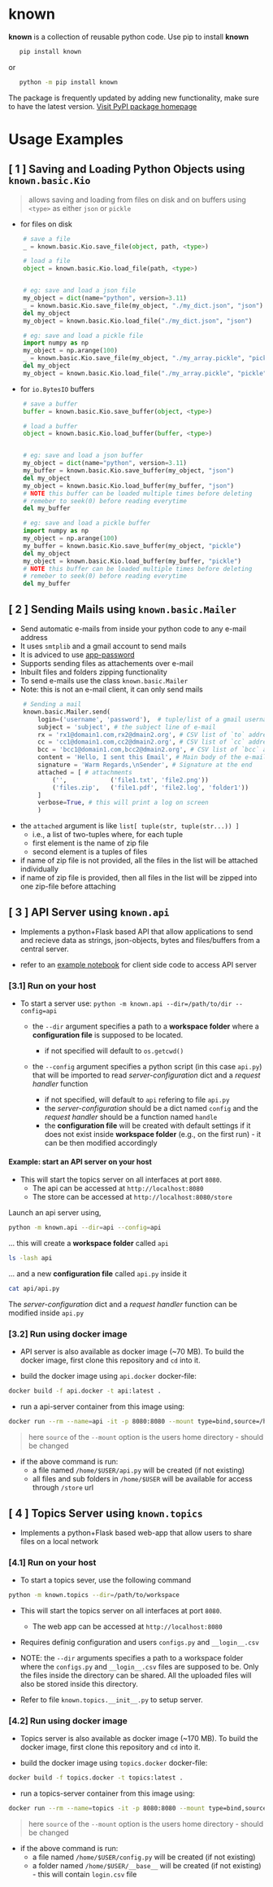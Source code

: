 
# known

**known** is a collection of reusable python code. Use pip to install **known**

```bash
   pip install known
```
or

```bash
   python -m pip install known
```
The package is frequently updated by adding new functionality, make sure to have the latest version.
[Visit PyPI package homepage](https://pypi.org/project/known)


# Usage Examples

## [ 1 ] Saving and Loading Python Objects using `known.basic.Kio`

> allows saving and loading from files on disk and on buffers using `<type>` as either `json` or `pickle`

* for files on disk
```python
    # save a file
    _ = known.basic.Kio.save_file(object, path, <type>)

    # load a file
    object = known.basic.Kio.load_file(path, <type>)


    # eg: save and load a json file
    my_object = dict(name="python", version=3.11)
    _ = known.basic.Kio.save_file(my_object, "./my_dict.json", "json")
    del my_object
    my_object = known.basic.Kio.load_file("./my_dict.json", "json")

    # eg: save and load a pickle file
    import numpy as np
    my_object = np.arange(100)
    _ = known.basic.Kio.save_file(my_object, "./my_array.pickle", "pickle")
    del my_object
    my_object = known.basic.Kio.load_file("./my_array.pickle", "pickle")

```
* for `io.BytesIO` buffers

```python
    # save a buffer
    buffer = known.basic.Kio.save_buffer(object, <type>)

    # load a buffer
    object = known.basic.Kio.load_buffer(buffer, <type>)


    # eg: save and load a json buffer
    my_object = dict(name="python", version=3.11)
    my_buffer = known.basic.Kio.save_buffer(my_object, "json")
    del my_object
    my_object = known.basic.Kio.load_buffer(my_buffer, "json") 
    # NOTE this buffer can be loaded multiple times before deleting
    # remeber to seek(0) before reading everytime
    del my_buffer

    # eg: save and load a pickle buffer
    import numpy as np
    my_object = np.arange(100)
    my_buffer = known.basic.Kio.save_buffer(my_object, "pickle")
    del my_object
    my_object = known.basic.Kio.load_buffer(my_buffer, "pickle")
    # NOTE this buffer can be loaded multiple times before deleting
    # remeber to seek(0) before reading everytime
    del my_buffer

```

## [ 2 ] Sending Mails using `known.basic.Mailer`

* Send automatic e-mails from inside your python code to any e-mail address
* It uses `smtplib` and a gmail account to send mails
*  It is adviced to use [app-password](https://myaccount.google.com/apppasswords)
* Supports sending files as attachements over e-mail 
* Inbuilt files and folders zipping functionality
* To send e-mails use the class `known.basic.Mailer` 
* Note: this is not an e-mail client, it can only send mails

```python
    # Sending a mail
    known.basic.Mailer.send(
        login=('username', 'password'),  # tuple/list of a gmail username and app-password
        subject = 'subject', # the subject line of e-mail
        rx = 'rx1@domain1.com,rx2@dmain2.org', # CSV list of `to` addresses
        cc = 'cc1@domain1.com,cc2@dmain2.org', # CSV list of `cc` addresses
        bcc = 'bcc1@domain1.com,bcc2@dmain2.org', # CSV list of `bcc` addresses
        content = 'Hello, I sent this Email', # Main body of the e-mail msg
        signature = 'Warm Regards,\nSender', # Signature at the end
        attached = [ # attachments
            ('',            ('file1.txt', 'file2.png'))
            ('files.zip',   ('file1.pdf', 'file2.log', 'folder1'))
        ] 
        verbose=True, # this will print a log on screen
        )
```
* the `attached` argument is like `list[ tuple(str, tuple(str...)) ]`
    * i.e., a list of two-tuples where, for each tuple
    * first element is the name of zip file
    * second element is a tuples of files 
* if name of zip file is not provided, all the files in the list will be attached individually
* if name of zip file is provided, then all files in the list will be zipped into one zip-file before attaching

## [ 3 ] API Server using `known.api`

* Implements a python+Flask based API that allow applications to send and recieve data as strings, json-objects, bytes and files/buffers from a central server.

* refer to an [example notebook](examples/api-demo.ipynb) for client side code to access API server

### [3.1] Run on your host

* To start a server use: `python -m known.api --dir=/path/to/dir --config=api`

    * the `--dir` argument specifies a path to a **workspace folder** where a **configuration file** is supposed to be located.
        * if not specified will default to `os.getcwd()`

    * the `--config` argument specifies a python script (in this case `api.py`) that will be imported to read *server-configuration* dict and a *request handler* function
        * if not specified, will default to `api` refering to file `api.py`
        * the *server-configuration* should be a dict named `config` and the *request handler* should be a function named `handle`
        * the **configuration file** will be created with default settings if it does not exist inside **workspace folder** (e.g., on the first run) - it can be then modified accordingly


#### Example: start an API server on your host


* This will start the topics server on all interfaces at port `8080`.
    * The api can be accessed at `http://localhost:8080`
    * The store can be accessed at `http://localhost:8080/store`


Launch an api server using,

```bash
python -m known.api --dir=api --config=api
```

... this will create a **workspace folder** called `api` 

```bash
ls -lash api
```

... and a new **configuration file** called `api.py` inside it
```bash
cat api/api.py
```

The *server-configuration* dict and a *request handler* function can be modified inside `api.py`


### [3.2] Run using docker image


* API server is also available as docker image (~70 MB). To build the docker image, first clone this repository and `cd` into it.

* build the docker image using `api.docker` docker-file:
```bash
docker build -f api.docker -t api:latest .
```

* run a api-server container from this image using:
```bash
docker run --rm --name=api -it -p 8080:8080 --mount type=bind,source=/home/$USER,target=/mount api:latest
```
> here `source` of the `--mount` option is the users home directory - should be changed
* if the above command is run:
    * a file named `/home/$USER/api.py` will be created (if not existing)
    * all files and sub folders in `/home/$USER` will be available for access through `/store` url 



## [ 4 ] Topics Server using `known.topics`

* Implements a python+Flask based web-app that allow users to share files on a local network

### [4.1] Run on your host

* To start a topics sever, use the following command
```bash
python -m known.topics --dir=/path/to/workspace
```

* This will start the topics server on all interfaces at port `8080`.
    * The web app can be accessed at `http://localhost:8080`

* Requires definig configuration and users `configs.py` and `__login__.csv`

* NOTE: the `--dir` arguments specifies a path to a workspace folder where the `configs.py` and `__login__.csv` files are supposed to be. Only the files inside the directory can be shared. All the uploaded files will also be stored inside this directory.

* Refer to file `known.topics.__init__.py` to setup server.


### [4.2] Run using docker image


* Topics server is also available as docker image (~170 MB). To build the docker image, first clone this repository and `cd` into it.

* build the docker image using `topics.docker` docker-file:
```bash
docker build -f topics.docker -t topics:latest .
```

* run a topics-server container from this image using:
```bash
docker run --rm --name=topics -it -p 8080:8080 --mount type=bind,source=/home/$USER,target=/mount topics:latest
```
> here `source` of the `--mount` option is the users home directory - should be changed
* if the above command is run:
    * a file named `/home/$USER/config.py` will be created (if not existing)
    * a folder named `/home/$USER/__base__` will be created (if not existing) - this will contain `login.csv` file


